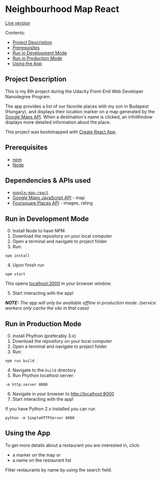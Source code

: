 # Neighbourhood Map React

[Live version](https://koszojudit.github.io/JK-Neighborhood-Udacity-FEND/)

Contents:
- [Project Description](#project-description)
- [Prerequisites](#prerequisites)
- [Run in Development Mode](#run-in-development-mode)
- [Run in Production Mode](#run-in-production-mode)
- [Using the App](#using-the-app)

## Project Description

This is my 8th project during the Udacity Front-End Web Developer Nanodegree Program.

The app provides a list of our favorite places with my son in Budapest (Hungary), and displays their location marker on a map generated by the [Google Maps API](https://developers.google.com/maps/documentation/). When a destination's name is clicked, an infoWindow displays more detailed information about the place.

This project was bootstrapped with [Create React App](https://github.com/facebookincubator/create-react-app).

## Prerequisites

* [npm](https://www.npmjs.com/)
* [Node](https://nodejs.org/en/)

## Dependencies & APIs used

* [`google-map-react`](https://www.npmjs.com/package/google-map-react)
* [Google Maps JavaScript API](https://developers.google.com/maps/documentation/javascript/tutorial) - map
* [Foursquare Places API](https://developer.foursquare.com/places-api) - images, rating

## Run in Development Mode

0. Install Node to have NPM
1. Download the repository on your local computer
2. Open a terminal and navigate to project folder
3. Run:
```
npm install
```
4. Upon finish run
```
npm start
```
This opens [localhost:3000](http://localhost:3000/) in your browser window.

5. Start interacting with the app!

***NOTE:*** *The app will only be available offline in production mode. (service workers only cache the site in that case)*

## Run in Production Mode

0. Install Phython (preferably 3.x)
1. Download the repository on your local computer
2. Open a terminal and navigate to project folder
3. Run:
```
npm run build
```
4. Navigate to the `build` directory
5. Run Phython localhost server:
```
-m http.server 8080
```
6. Navigate in your browser to [http://localhost:8000](http://localhost:8000)
7. Start interacting with the app!

If you have Python 2.x installed you can run
```
python -m SimpleHTTPServer 8080
```

## Using the App

To get more details about a restaurant you are interested in, click:
- a marker on the map or
- a name on the restaurant list

Filter restaurants by name by using the search field.
